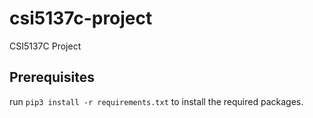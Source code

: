 # csi5137c-project
CSI5137C Project

## Prerequisites

run `pip3 install -r requirements.txt` to install the required packages.